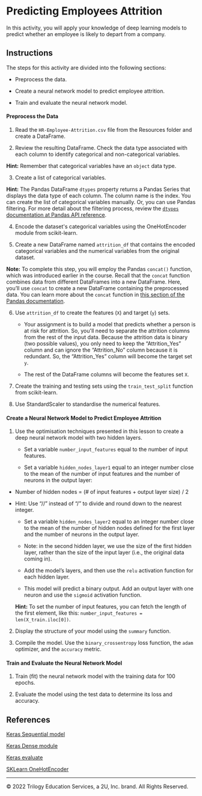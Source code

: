 # Predicting Employees Attrition

In this activity, you will apply your knowledge of deep learning models to predict whether an employee is likely to depart from a company.

## Instructions

The steps for this activity are divided into the following sections:

* Preprocess the data.

* Create a neural network model to predict employee attrition.

* Train and evaluate the neural network model.

#### Preprocess the Data

1. Read the `HR-Employee-Attrition.csv` file from the Resources folder and create a DataFrame.

2. Review the resulting DataFrame. Check the data type associated with each column to identify categorical and non-categorical variables.

  **Hint:** Remember that categorical variables have an `object` data type.

3. Create a list of categorical variables.

  **Hint:** The Pandas DataFrame `dtypes` property returns a Pandas Series that displays the data type of each column. The column name is the index. You can create the list of categorical variables manually. Or, you can use Pandas filtering. For more detail about the filtering process, review the [`dtypes` documentation at Pandas API reference](https://pandas.pydata.org/pandas-docs/stable/reference/api/pandas.DataFrame.dtypes.html).

4. Encode the dataset's categorical variables using the OneHotEncoder module from scikit-learn.

5. Create a new DataFrame named `attrition_df` that contains the encoded categorical variables and the numerical variables from the original dataset.

 **Note:** To complete this step, you will employ the Pandas `concat()` function, which was introduced earlier in the course. Recall that the `concat` function combines data from different DataFrames into a new DataFrame. Here, you’ll use `concat` to create a new DataFrame containing the preprocessed data. You can learn more about the `concat` function in [this section of the Pandas documentation](https://pandas.pydata.org/pandas-docs/stable/reference/api/pandas.concat.html).

6. Use `attrition_df` to create the features (`X`) and target (`y`) sets.

    * Your assignment is to build a model that predicts whether a person is at risk for attrition. So, you'll need to separate the attrition columns from the rest of the input data. Because the attrition data is binary (two possible values), you only need to keep the “Attrition_Yes” column and can ignore the “Attrition_No” column because it is redundant. So, the “Attrition_Yes” column will become the target set `y`.

    * The rest of the DataFrame columns will become the features set `X`.

7. Create the training and testing sets using the `train_test_split` function from scikit-learn.

8. Use StandardScaler to standardise the numerical features.

#### Create a Neural Network Model to Predict Employee Attrition

1. Use the optimisation techniques presented in this lesson to create a deep neural network model with two hidden layers.

    * Set a variable `number_input_features` equal to the number of input features.

    * Set a variable `hidden_nodes_layer1` equal to an integer number close to the mean of the number of input features and the number of neurons in the output layer:

* Number of hidden nodes = (# of input features + output layer size) / 2
* Hint: Use “//” instead of “/” to divide and round down to the nearest integer.

  * Set a variable `hidden_nodes_layer2` equal to an integer number close to the mean of the number of hidden nodes defined for the first layer and the number of neurons in the output layer.

  * Note: in the second hidden layer, we use the size of the first hidden layer, rather than the size of the input layer (i.e., the original data coming in).

  * Add the model’s layers, and then use the `relu` activation function for each hidden layer.

  * This model will predict a binary output. Add an output layer with one neuron and use the `sigmoid` activation function.

  **Hint:** To set the number of input features, you can fetch the length of the first element, like this: `number_input_features = len(X_train.iloc[0])`.

2. Display the structure of your model using the `summary` function.

3. Compile the model. Use the `binary_crossentropy` loss function, the `adam` optimizer, and the `accuracy` metric.

#### Train and Evaluate the Neural Network Model

1. Train (fit) the neural network model with the training data for 100 epochs.

2. Evaluate the model using the test data to determine its loss and accuracy.

## References

[Keras Sequential model](https://keras.io/api/models/sequential/)

[Keras Dense module](https://keras.io/api/layers/core_layers/dense/)

[Keras evaluate](https://keras.io/api/models/model_training_apis/)

[SKLearn OneHotEncoder](https://scikit-learn.org/stable/modules/generated/sklearn.preprocessing.OneHotEncoder.html)

---

© 2022 Trilogy Education Services, a 2U, Inc. brand. All Rights Reserved.

